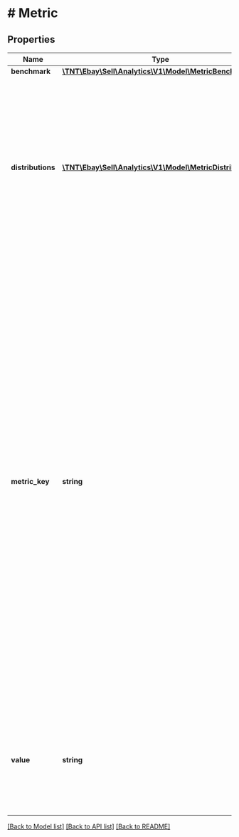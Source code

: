 # # Metric

## Properties

Name | Type | Description | Notes
------------ | ------------- | ------------- | -------------
**benchmark** | [**\TNT\Ebay\Sell\Analytics\V1\Model\MetricBenchmark**](MetricBenchmark.md) |  | [optional]
**distributions** | [**\TNT\Ebay\Sell\Analytics\V1\Model\MetricDistribution[]**](MetricDistribution.md) | Returned when metricKey equals COUNT, this field returns an array of seller data where each set of data is grouped according by an overarching basis. When the seller distribution is returned, the numeric value of the associated value container equals the sum of the transactions where the seller meets the criteria of the customer service metric type for the given dimension during the evaluationCycle. | [optional]
**metric_key** | **string** | This field indicates the customer service metric being returned in the associated metrics container. The field is set as follows: TRANSACTION_COUNT &amp;ndash; When set to this value, the associated value field equals the total number of transactions completed in the seller group for the metric in the given dimension during the associated evaluationCycle. COUNT &amp;ndash; When set to this value, the associated value field is set to the total number of transactions the seller completed that meet the criteria of the customer service metric type for the given dimension that occurred during the evaluationCycle. RATE &amp;ndash; When set to this value, the value of the associated value field is the rate of the customer service metric type in the given dimension during the associated evaluationCycle. Specifically, when metricKey is set to RATE, the associated value field is set to the value of metricKey TRANSACTION_COUNT divided by the value of metricKey COUNT. The returned benchmark.rating for the seller is based on this calculated value. | [optional]
**value** | **string** | This field is set to the seller&#39;s numeric rating for the associated metricKey for the given dimension during the evaluationCycle. To determine the seller&#39;s rating for this metric, the value of this field is compared to the average metric value of the group. | [optional]

[[Back to Model list]](../../README.md#models) [[Back to API list]](../../README.md#endpoints) [[Back to README]](../../README.md)
